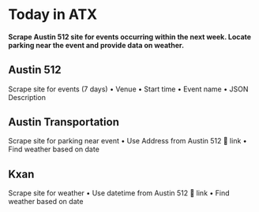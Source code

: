 # Today in ATX

#### Scrape Austin 512 site for events occurring within the next week. Locate parking near the event and provide data on weather. 

## Austin 512
 Scrape site for events (7 days)
 •	Venue
 •	Start time
 •	Event name
 •	JSON Description 

## Austin Transportation
 Scrape site for parking near event
 •	Use Address from Austin 512  link
 •	Find weather based on date

## Kxan
Scrape site for weather
•	Use datetime from Austin 512  link
•	Find weather based on date


